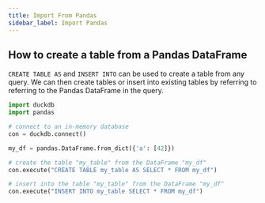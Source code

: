 ```yaml
---
title: Import From Pandas
sidebar_label: Import Pandas
---
```


## How to create a table from a Pandas DataFrame

`CREATE TABLE AS` and `INSERT INTO` can be used to create a table from any query. We can then create tables or insert into existing tables by referring to referring to the Pandas DataFrame in the query.

```py
import duckdb
import pandas

# connect to an in-memory database
con = duckdb.connect()

my_df = pandas.DataFrame.from_dict({'a': [42]})

# create the table "my_table" from the DataFrame "my_df"
con.execute("CREATE TABLE my_table AS SELECT * FROM my_df")

# insert into the table "my_table" from the DataFrame "my_df"
con.execute("INSERT INTO my_table SELECT * FROM my_df")
```
